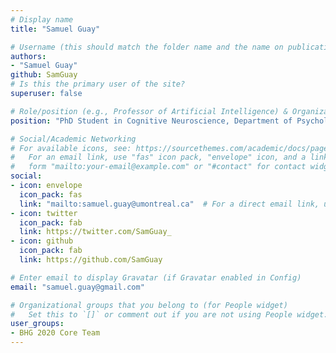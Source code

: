 ```yaml
---
# Display name
title: "Samuel Guay"

# Username (this should match the folder name and the name on publications)
authors:
- "Samuel Guay"
github: SamGuay
# Is this the primary user of the site?
superuser: false

# Role/position (e.g., Professor of Artificial Intelligence) & Organizations/Affiliations
position: "PhD Student in Cognitive Neuroscience, Department of Psychology, University of Montreal, Montreal, Canada"

# Social/Academic Networking
# For available icons, see: https://sourcethemes.com/academic/docs/page-builder/#icons
#   For an email link, use "fas" icon pack, "envelope" icon, and a link in the
#   form "mailto:your-email@example.com" or "#contact" for contact widget.
social:
- icon: envelope
  icon_pack: fas
  link: "mailto:samuel.guay@umontreal.ca"  # For a direct email link, use "mailto:test@example.org".
- icon: twitter
  icon_pack: fab
  link: https://twitter.com/SamGuay_
- icon: github
  icon_pack: fab
  link: https://github.com/SamGuay

# Enter email to display Gravatar (if Gravatar enabled in Config)
email: "samuel.guay@gmail.com"

# Organizational groups that you belong to (for People widget)
#   Set this to `[]` or comment out if you are not using People widget.
user_groups:
- BHG 2020 Core Team
---
```

